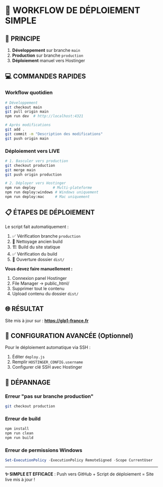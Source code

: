 # 🚀 WORKFLOW DE DÉPLOIEMENT SIMPLE

## 🎯 PRINCIPE
1. **Développement** sur branche `main`
2. **Production** sur branche `production` 
3. **Déploiement** manuel vers Hostinger

## 💻 COMMANDES RAPIDES

### Workflow quotidien
```bash
# Développement
git checkout main
git pull origin main
npm run dev  # http://localhost:4321

# Après modifications
git add .
git commit -m "Description des modifications"
git push origin main
```

### Déploiement vers LIVE
```bash
# 1. Basculer vers production
git checkout production
git merge main
git push origin production

# 2. Déployer vers Hostinger
npm run deploy        # Multi-plateforme
npm run deploy:windows # Windows uniquement  
npm run deploy:mac     # Mac uniquement
```

## 📋 ÉTAPES DE DÉPLOIEMENT

Le script fait automatiquement :
1. ✅ Vérification branche `production`
2. 🧹 Nettoyage ancien build
3. 🏗️ Build du site statique
4. ✅ Vérification du build
5. 📁 Ouverture dossier `dist/`

**Vous devez faire manuellement :**
1. Connexion panel Hostinger
2. File Manager → public_html/
3. Supprimer tout le contenu
4. Upload contenu du dossier `dist/`

## 🌐 RÉSULTAT
Site mis à jour sur : **https://glp1-france.fr**

## 🔧 CONFIGURATION AVANCÉE (Optionnel)

Pour le déploiement automatique via SSH :
1. Éditer `deploy.js` 
2. Remplir `HOSTINGER_CONFIG.username`
3. Configurer clé SSH avec Hostinger

## 🚨 DÉPANNAGE

### Erreur "pas sur branche production"
```bash
git checkout production
```

### Erreur de build
```bash
npm install
npm run clean
npm run build
```

### Erreur de permissions Windows
```powershell
Set-ExecutionPolicy -ExecutionPolicy RemoteSigned -Scope CurrentUser
```

---

**✨ SIMPLE ET EFFICACE** : Push vers GitHub + Script de déploiement = Site live mis à jour !
